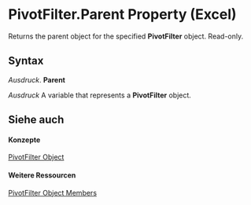 
# PivotFilter.Parent Property (Excel)

Returns the parent object for the specified  **PivotFilter** object. Read-only.


## Syntax

 _Ausdruck_. **Parent**

 _Ausdruck_ A variable that represents a **PivotFilter** object.


## Siehe auch


#### Konzepte


[PivotFilter Object](70c27dc9-2c19-47d2-307b-808507039d94.md)
#### Weitere Ressourcen


[PivotFilter Object Members](http://msdn.microsoft.com/library/a1be2481-9d14-cc49-8a1b-187048f0d179%28Office.15%29.aspx)